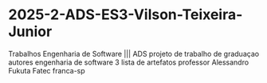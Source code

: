 # 2025-2-ADS-ES3-Vilson-Teixeira-Junior
Trabalhos Engenharia de Software ||| ADS
projeto de trabalho de graduaçao
autores
engenharia de software 3
lista de artefatos
professor Alessandro Fukuta Fatec franca-sp
